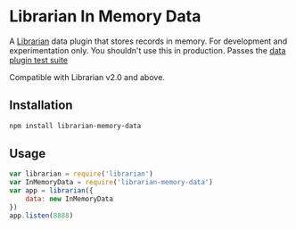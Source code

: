 # Librarian In Memory Data

A [Librarian](https://github.com/librarianjs/librarian) data plugin that stores records in memory. For development and experimentation only. You shouldn't use this in production. Passes the [data plugin test suite](https://github.com/librarianjs/librarian/blob/master/docs/data-plugin-tests.md)

Compatible with Librarian v2.0 and above.

## Installation

```sh
npm install librarian-memory-data
```

## Usage
```js
var librarian = require('librarian')
var InMemoryData = require('librarian-memory-data')
var app = librarian({
    data: new InMemoryData
})
app.listen(8888)
```
